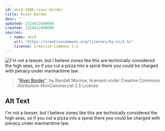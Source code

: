 ```yaml
---
id: xkcd.1986-river-border
title: River Border
desc: ''
updated: 1524812400000
created: 1524812400000
sources:
  - name: xkcd
    url: 'https://creativecommons.org/licenses/by-nc/2.5/'
    license: Creative Commons 2.5
---
```

![I'm not a lawyer, but I believe zones like this are technically considered the high seas, so if you cut a pizza into a spiral there you could be charged with pieracy under marinaritime law.](https://imgs.xkcd.com/comics/river_border.png)
> "[River Border](https://xkcd.com/1986/)", by Randall Munroe, licensed under Creative Commons Attribution-NonCommercial 2.5 License

## Alt Text
I'm not a lawyer, but I believe zones like this are technically considered the high seas, so if you cut a pizza into a spiral there you could be charged with pieracy under marinaritime law.
